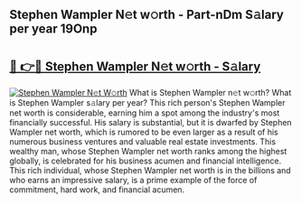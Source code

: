 ## Stephen Wampler N𝚎t w𝚘rth - Part-nDm S𝚊lary per year 19Onp

# <h2><a href="http://gc3hs6.nevu.top/?p=Stephen+Wampler">🔗 👉🔴 Stephen Wampler N𝚎t w𝚘rth - S𝚊lary</a></h2>

[![Stephen Wampler N𝚎t W𝚘rth](https://i.imgur.com/Oavwk0R.jpeg)](http://gc3hs6.nevu.top/?p=Stephen+Wampler)
What is Stephen Wampler n𝚎t w𝚘rth? What is Stephen Wampler s𝚊lary per year?
This rich person's Stephen Wampler net worth is considerable, earning him a spot among the industry's most financially successful. His salary is substantial, but it is dwarfed by Stephen Wampler net worth, which is rumored to be even larger as a result of his numerous business ventures and valuable real estate investments. This wealthy man, whose Stephen Wampler net worth ranks among the highest globally, is celebrated for his business acumen and financial intelligence. This rich individual, whose Stephen Wampler net worth is in the billions and who earns an impressive salary, is a prime example of the force of commitment, hard work, and financial acumen.
